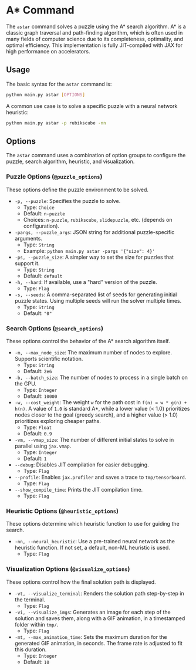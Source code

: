 # A\* Command

The `astar` command solves a puzzle using the A\* search algorithm. A\* is a classic graph traversal and path-finding algorithm, which is often used in many fields of computer science due to its completeness, optimality, and optimal efficiency. This implementation is fully JIT-compiled with JAX for high performance on accelerators.

## Usage

The basic syntax for the `astar` command is:

```bash
python main.py astar [OPTIONS]
```

A common use case is to solve a specific puzzle with a neural network heuristic:

```bash
python main.py astar -p rubikscube -nn
```

## Options

The `astar` command uses a combination of option groups to configure the puzzle, search algorithm, heuristic, and visualization.

### Puzzle Options (`@puzzle_options`)

These options define the puzzle environment to be solved.

-   `-p, --puzzle`: Specifies the puzzle to solve.
    -   Type: `Choice`
    -   Default: `n-puzzle`
    -   Choices: `n-puzzle`, `rubikscube`, `slidepuzzle`, etc. (depends on configuration).
-   `-pargs, --puzzle_args`: JSON string for additional puzzle-specific arguments.
    -   Type: `String`
    -   Example: `python main.py astar -pargs '{"size": 4}'`
-   `-ps, --puzzle_size`: A simpler way to set the size for puzzles that support it.
    -   Type: `String`
    -   Default: `default`
-   `-h, --hard`: If available, use a "hard" version of the puzzle.
    -   Type: `Flag`
-   `-s, --seeds`: A comma-separated list of seeds for generating initial puzzle states. Using multiple seeds will run the solver multiple times.
    -   Type: `String`
    -   Default: `"0"`

### Search Options (`@search_options`)

These options control the behavior of the A\* search algorithm itself.

-   `-m, --max_node_size`: The maximum number of nodes to explore. Supports scientific notation.
    -   Type: `String`
    -   Default: `2e6`
-   `-b, --batch_size`: The number of nodes to process in a single batch on the GPU.
    -   Type: `Integer`
    -   Default: `10000`
-   `-w, --cost_weight`: The weight `w` for the path cost in `f(n) = w * g(n) + h(n)`. A value of `1.0` is standard A\*, while a lower value (< 1.0) prioritizes nodes closer to the goal (greedy search), and a higher value (> 1.0) prioritizes exploring cheaper paths.
    -   Type: `Float`
    -   Default: `0.9`
-   `-vm, --vmap_size`: The number of different initial states to solve in parallel using `jax.vmap`.
    -   Type: `Integer`
    -   Default: `1`
-   `--debug`: Disables JIT compilation for easier debugging.
    -   Type: `Flag`
-   `--profile`: Enables `jax.profiler` and saves a trace to `tmp/tensorboard`.
    -   Type: `Flag`
-   `--show_compile_time`: Prints the JIT compilation time.
    -   Type: `Flag`

### Heuristic Options (`@heuristic_options`)

These options determine which heuristic function to use for guiding the search.

-   `-nn, --neural_heuristic`: Use a pre-trained neural network as the heuristic function. If not set, a default, non-ML heuristic is used.
    -   Type: `Flag`

### Visualization Options (`@visualize_options`)

These options control how the final solution path is displayed.

-   `-vt, --visualize_terminal`: Renders the solution path step-by-step in the terminal.
    -   Type: `Flag`
-   `-vi, --visualize_imgs`: Generates an image for each step of the solution and saves them, along with a GIF animation, in a timestamped folder within `tmp/`.
    -   Type: `Flag`
-   `-mt, --max_animation_time`: Sets the maximum duration for the generated GIF animation, in seconds. The frame rate is adjusted to fit this duration.
    -   Type: `Integer`
    -   Default: `10`
